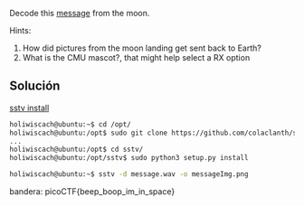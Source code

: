 Decode this [message](https://jupiter.challenges.picoctf.org/static/fc1edf07742e98a480c6aff7d2546107/message.wav) from the moon.

Hints:
1. How did pictures from the moon landing get sent back to Earth?
2. What is the CMU mascot?, that might help select a RX option
## Solución
[sstv install](https://github.com/colaclanth/sstv)

``` bash
holiwiscach@ubuntu:~$ cd /opt/
holiwiscach@ubuntu:/opt$ sudo git clone https://github.com/colaclanth/sstv.git
...
holiwiscach@ubuntu:/opt$ cd sstv/
holiwiscach@ubuntu:/opt/sstv$ sudo python3 setup.py install

```

``` bash
holiwiscach@ubuntu:~$ sstv -d message.wav -o messageImg.png

```

bandera:
picoCTF{beep_boop_im_in_space}